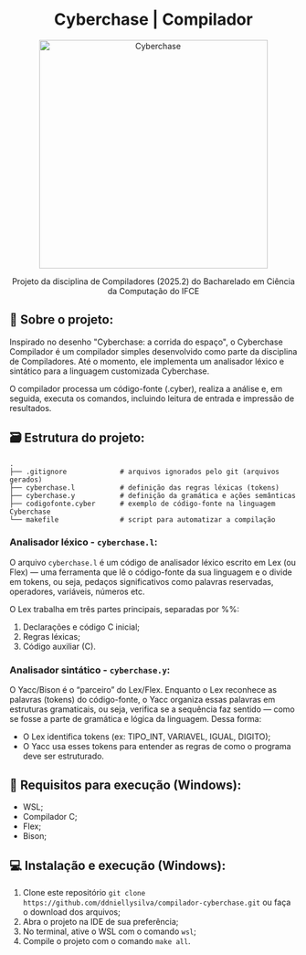 <div align="center">

# Cyberchase | Compilador

<img src="https://www.90sdvds.com/images/Cyberchase.png" alt="Cyberchase" width="400"/>

<p>
  Projeto da disciplina de Compiladores (2025.2) do Bacharelado em Ciência da Computação do IFCE
</p>

</div>

## 💾 Sobre o projeto:

Inspirado no desenho "Cyberchase: a corrida do espaço", o Cyberchase Compilador é um compilador simples desenvolvido como parte da disciplina de Compiladores. Até o momento, ele implementa um analisador léxico e sintático para a linguagem customizada Cyberchase.

O compilador processa um código-fonte (.cyber), realiza a análise e, em seguida, executa os comandos, incluindo leitura de entrada e impressão de resultados.

## 🗃️ Estrutura do projeto:

```
.
├── .gitignore             # arquivos ignorados pelo git (arquivos gerados)
├── cyberchase.l           # definição das regras léxicas (tokens)
├── cyberchase.y           # definição da gramática e ações semânticas
├── codigofonte.cyber      # exemplo de código-fonte na linguagem Cyberchase
└── makefile               # script para automatizar a compilação
```

### Analisador léxico - ```cyberchase.l```:

O arquivo ```cyberchase.l``` é um código de analisador léxico escrito em Lex (ou Flex) — uma ferramenta que lê o código-fonte da sua linguagem e o divide em tokens, ou seja, pedaços significativos como palavras reservadas, operadores, variáveis, números etc.

O Lex trabalha em três partes principais, separadas por %%:

1. Declarações e código C inicial;
2. Regras léxicas;
3. Código auxiliar (C).

### Analisador sintático - ```cyberchase.y```:

O Yacc/Bison é o “parceiro” do Lex/Flex. Enquanto o Lex reconhece as palavras (tokens) do código-fonte, o Yacc organiza essas palavras em estruturas gramaticais, ou seja, verifica se a sequência faz sentido — como se fosse a parte de gramática e lógica da linguagem. Dessa forma:

* O Lex identifica tokens (ex: TIPO_INT, VARIAVEL, IGUAL, DIGITO);
* O Yacc usa esses tokens para entender as regras de como o programa deve ser estruturado.

## 💽 Requisitos para execução (Windows):

* WSL;
* Compilador C;
* Flex;
* Bison;

## 💻 Instalação e execução (Windows):

1. Clone este repositório ```git clone https://github.com/ddniellysilva/compilador-cyberchase.git``` ou faça o download dos arquivos;
2. Abra o projeto na IDE de sua preferência;
3. No terminal, ative o WSL com o comando ```wsl```;
4. Compile o projeto com o comando ```make all```.